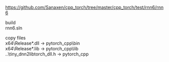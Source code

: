 https://github.com/Sanaxen/cpp_torch/tree/master/cpp_torch/test/rnn6/rnn6

build  
rnn6.sln  

copy files  
x64\Release\*.dll -> pytorch_cpp\bin  
x64\Release\*.lib -> pytorch_cpp\lib  
..\tiny_dnn2libtorch_dll.h -> pytorch_cpp  
